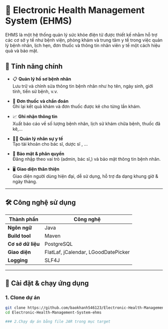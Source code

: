 # 🏥 Electronic Health Management System (EHMS)

EHMS là một hệ thống quản lý sức khỏe điện tử được thiết kế nhằm hỗ trợ các cơ sở y tế như bệnh viện, phòng khám và trung tâm y tế trong việc quản lý bệnh nhân, lịch hẹn, đơn thuốc và thông tin nhân viên y tế một cách hiệu quả và bảo mật.

## 🚀 Tính năng chính

- 📋 **Quản lý hồ sơ bệnh nhân**  
  Lưu trữ và chỉnh sửa thông tin bệnh nhân như họ tên, ngày sinh, giới tính, tiền sử bệnh, v.v.

- 💊 **Đơn thuốc và chẩn đoán**  
  Ghi lại kết quả khám và đơn thuốc được kê cho từng lần khám.

- 📈 **Ghi nhận thông tin**  
  Xuất báo cáo về số lượng bệnh nhân, lịch sử khám chữa bệnh, thuốc đã kê,…

- 👩‍⚕️ **Quản lý nhân sự y tế**  
  Tạo tài khoản  cho bác sĩ, dược sĩ , ... 

- 🔐 **Bảo mật & phân quyền**  
  Đăng nhập theo vai trò (admin, bác sĩ,) và bảo mật thông tin bệnh nhân.

- 🖥️ **Giao diện thân thiện**  
  Giao diện người dùng hiện đại, dễ sử dụng, hỗ trợ đa dạng khung giờ & ngày tháng.

---

## 🛠️ Công nghệ sử dụng

| Thành phần        | Công nghệ                          |
|------------------|-----------------------------------|
| **Ngôn ngữ**     | Java                              |
| **Build tool**   | Maven                             |
| **Cơ sở dữ liệu**| PostgreSQL                         |
| **Giao diện**    | FlatLaf, jCalendar, LGoodDatePicker |
| **Logging**      | SLF4J                              |

---

## 🧰 Cài đặt & chạy ứng dụng

### 1. Clone dự án
```bash
git clone https://github.com/baokhanh546123/Electronic-Health-Management-System-ehms.git
cd Electronic-Health-Management-System-ehms

### 2.Chạy dự án bằng file JAR trong mục target
